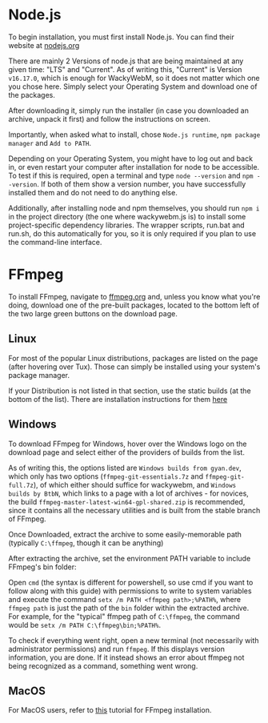 
# Node.js

To begin installation, you must first install Node.js. You can find their website at [nodejs.org](https://nodejs.org/en/download)

There are mainly 2 Versions of node.js that are being maintained at any given time: "LTS" and "Current". As of writing this, "Current" is Version `v16.17.0`, which is enough for WackyWebM, so it does not matter which one you chose here. Simply select your Operating System and download one of the packages.

After downloading it, simply run the installer (in case you downloaded an archive, unpack it first) and follow the instructions on screen.

Importantly, when asked what to install, chose `Node.js runtime`, `npm package manager` and `Add to PATH`.

Depending on your Operating System, you might have to log out and back in, or even restart your computer after installation for node to be accessible. To test if this is required, open a terminal and type `node --version` and `npm --version`. If both of them show a version number, you have successfully installed them and do not need to do anything else.

Additionally, after installing node and npm themselves, you should run `npm i` in the project directory (the one where wackywebm.js is) to install some project-specific dependency libraries. The wrapper scripts, run.bat and run.sh, do this automatically for you, so it is only required if you plan to use the command-line interface.

# FFmpeg

To install FFmpeg, navigate to [ffmpeg.org](https://ffmpeg.org/download.html) and, unless you know what you're doing, download one of the pre-built packages, located to the bottom left of the two large green buttons on the download page.

## Linux

For most of the popular Linux distributions, packages are listed on the page (after hovering over Tux). Those can simply be installed using your system's package manager.

If your Distribution is not listed in that section, use the static builds (at the bottom of the list). There are installation instructions for them [here](https://www.johnvansickle.com/ffmpeg/faq/)

## Windows

To download FFmpeg for Windows, hover over the Windows logo on the download page and select either of the providers of builds from the list.

As of writing this, the options listed are `Windows builds from gyan.dev`, which only has two options (`ffmpeg-git-essentials.7z` and `ffmpeg-git-full.7z`), of which either should suffice for wackywebm, and `Windows builds by BtbN`, which links to a page with a lot of archives - for novices, the build `ffmpeg-master-latest-win64-gpl-shared.zip` is recommended, since it contains all the necessary utilities and is built from the stable branch of FFmpeg.

Once Downloaded, extract the archive to some easily-memorable path (typically `C:\ffmpeg`, though it can be anything)

After extracting the archive, set the environment PATH variable to include FFmpeg's bin folder:

Open `cmd` (the syntax is different for powershell, so use cmd if you want to follow along with this guide) with permissions to write to system variables and execute the command `setx /m PATH <ffmpeg path>;%PATH%`, where `ffmpeg path` is just the path of the `bin` folder within the extracted archive. For example, for the "typical" ffmpeg path of `C:\ffmpeg`, the command would be `setx /m PATH C:\ffmpeg\bin;%PATH%`.

To check if everything went right, open a new terminal (not necessarily with administrator permissions) and run `ffmpeg`. If this displays version information, you are done. If it instead shows an error about ffmpeg not being recognized as a command, something went wrong.

## MacOS

For MacOS users, refer to [this](https://bbc.github.io/bbcat-orchestration-docs/installation-mac-manual/) tutorial for FFmpeg installation.
